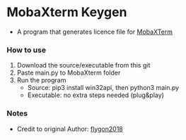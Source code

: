 # MobaXterm Keygen
- A program that generates licence file for [MobaXTerm](https://mobaxterm.mobatek.net/download.html)

### How to use
1. Download the source/executable from this git
2. Paste main.py to MobaXterm folder
3. Run the program
   - Source: pip3 install win32api, then python3 main.py
   - Executable: no extra steps needed (plug&play)

### Notes
 - Credit to original Author: [flygon2018](https://github.com/flygon2018/MobaXterm-keygen)

